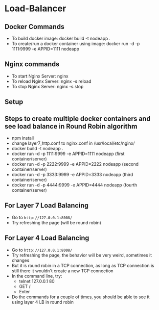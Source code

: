 # Load-Balancer

## Docker Commands
* To build docker image: docker build -t nodeapp . 
* To create/run a docker container using image: docker run -d -p 1111:9999 -e APPID=1111 nodeapp 

## Nginx commands
* To start Nginx Server: nginx
* To reload Nginx Server: nginx -s reload
* To stop Nginx Server: nginx -s stop

## Setup
## Steps to create multiple docker containers and see load balance in Round Robin algorithm
* npm install
* change layer7_http.conf to nginx.conf in /usr/local/etc/nginx/
* docker build -t nodeapp .
* docker run -d -p 1111:9999 -e APPID=1111 nodeapp (first container/server)
* docker run -d -p 2222:9999 -e APPID=2222 nodeapp (second container/server)
* docker run -d -p 3333:9999 -e APPID=3333 nodeapp (third container/server)
* docker run -d -p 4444:9999 -e APPID=4444 nodeapp (fourth container/server)

## For Layer 7 Load Balancing
* Go to `http://127.0.0.1:8008/`
* Try refreshing the page (will be round robin) 

## For Layer 4 Load Balancing
* Go to `http://127.0.0.1:8008/`
* Try refreshing the page, the behavior will be very weird, sometimes it changes
* But it is round robin in a TCP connection, as long as TCP connection is still there it wouldn't create a new TCP connection
* In the command line, try:
  * telnet 127.0.0.1 80
  * GET /
  * Enter
* Do the commands for a couple of times, you should be able to see it using layer 4 LB in round robin 
